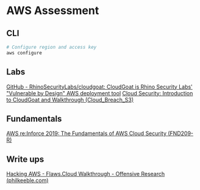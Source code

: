 # AWS Assessment
## CLI
```bash
# Configure region and access key
aws configure
```
## Labs
[GitHub - RhinoSecurityLabs/cloudgoat: CloudGoat is Rhino Security Labs' "Vulnerable by Design" AWS deployment tool](https://github.com/RhinoSecurityLabs/cloudgoat#usage-guide)
[Cloud Security: Introduction to CloudGoat and Walkthrough (Cloud_Breach_S3)](https://www.youtube.com/watch?v=TvK0qH18ous&list=WL&index=1&t=692s)

## Fundamentals
[AWS re:Inforce 2019: The Fundamentals of AWS Cloud Security (FND209-R)](https://www.youtube.com/watch?v=-ObImxw1PmI&t=1474s)

## Write ups
[Hacking AWS - Flaws.Cloud Walkthrough - Offensive Research (philkeeble.com)](https://philkeeble.com/cloud/Flaws.Cloud-Walkthrough/)

